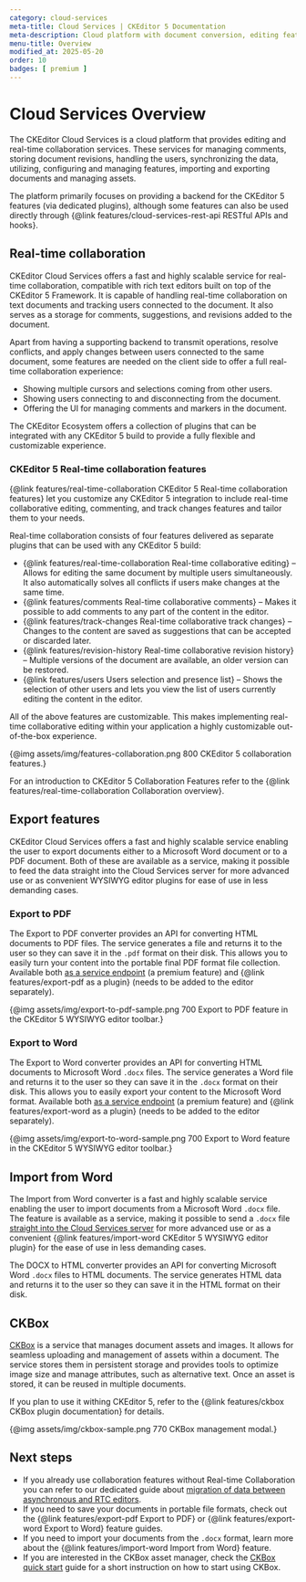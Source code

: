 ```yaml
---
category: cloud-services
meta-title: Cloud Services | CKEditor 5 Documentation
meta-description: Cloud platform with document conversion, editing features and real-time collaboration services.
menu-title: Overview
modified_at: 2025-05-20
order: 10
badges: [ premium ]
---
```


# Cloud Services Overview

The CKEditor Cloud Services is a cloud platform that provides editing and real-time collaboration services. These services for managing comments, storing document revisions, handling the users, synchronizing the data, utilizing, configuring and managing features, importing and exporting documents and managing assets. 

The platform primarily focuses on providing a backend for the CKEditor&nbsp;5 features (via dedicated plugins), although some features can also be used directly through {@link features/cloud-services-rest-api RESTful APIs and hooks}.

## Real-time collaboration

CKEditor Cloud Services offers a fast and highly scalable service for real-time collaboration, compatible with rich text editors built on top of the CKEditor&nbsp;5 Framework. It is capable of handling real-time collaboration on text documents and tracking users connected to the document. It also serves as a storage for comments, suggestions, and revisions added to the document.

Apart from having a supporting backend to transmit operations, resolve conflicts, and apply changes between users connected to the same document, some features are needed on the client side to offer a full real-time collaboration experience:

 * Showing multiple cursors and selections coming from other users.
 * Showing users connecting to and disconnecting from the document.
 * Offering the UI for managing comments and markers in the document.

The CKEditor Ecosystem offers a collection of plugins that can be integrated with any CKEditor&nbsp;5 build to provide a fully flexible and customizable experience.

### CKEditor&nbsp;5 Real-time collaboration features

{@link features/real-time-collaboration CKEditor&nbsp;5 Real-time collaboration features} let you customize any CKEditor&nbsp;5 integration to include real-time collaborative editing, commenting, and track changes features and tailor them to your needs.

Real-time collaboration consists of four features delivered as separate plugins that can be used with any CKEditor&nbsp;5 build:

* {@link features/real-time-collaboration Real-time collaborative editing} &ndash; Allows for editing the same document by multiple users simultaneously. It also automatically solves all conflicts if users make changes at the same time.
* {@link features/comments Real-time collaborative comments} &ndash; Makes it possible to add comments to any part of the content in the editor.
* {@link features/track-changes Real-time collaborative track changes} &ndash; Changes to the content are saved as suggestions that can be accepted or discarded later.
* {@link features/revision-history Real-time collaborative revision history} &ndash; Multiple versions of the document are available, an older version can be restored.
* {@link features/users Users selection and presence list} &ndash; Shows the selection of other users and lets you view the list of users currently editing the content in the editor.

All of the above features are customizable. This makes implementing real-time collaborative editing within your application a highly customizable out-of-the-box experience.

{@img assets/img/features-collaboration.png 800 CKEditor&nbsp;5 collaboration features.}

For an introduction to CKEditor&nbsp;5 Collaboration Features refer to the {@link features/real-time-collaboration Collaboration overview}.

## Export features

CKEditor Cloud Services offers a fast and highly scalable service enabling the user to export documents either to a Microsoft Word document or to a PDF document. Both of these are available as a service, making it possible to feed the data straight into the Cloud Services server for more advanced use or as convenient WYSIWYG editor plugins for ease of use in less demanding cases.

### Export to PDF

The Export to PDF converter provides an API for converting HTML documents to PDF files. The service generates a file and returns it to the user so they can save it in the `.pdf` format on their disk. This allows you to easily turn your content into the portable final PDF format file collection. Available both [as a service endpoint](https://ckeditor.com/docs/cs/latest/guides/export-to-pdf/overview.html) (a premium feature) and {@link features/export-pdf as a plugin} (needs to be added to the editor separately).

{@img assets/img/export-to-pdf-sample.png 700 Export to PDF feature in the CKEditor&nbsp;5 WYSIWYG editor toolbar.}

### Export to Word

The Export to Word converter provides an API for converting HTML documents to Microsoft Word `.docx` files. The service generates a Word file and returns it to the user so they can save it in the `.docx` format on their disk. This allows you to easily export your content to the Microsoft Word format. Available both [as a service endpoint](https://ckeditor.com/docs/cs/latest/guides/export-to-word/overview.html) (a premium feature) and {@link features/export-word as a plugin} (needs to be added to the editor separately).

{@img assets/img/export-to-word-sample.png 700 Export to Word feature in the CKEditor&nbsp;5 WYSIWYG editor toolbar.}

## Import from Word

The Import from Word converter is a fast and highly scalable service enabling the user to import documents from a Microsoft Word `.docx` file. The feature is available as a service, making it possible to send a `.docx` file [straight into the Cloud Services server](https://ckeditor.com/docs/cs/latest/guides/import-from-word/overview.html) for more advanced use or as a convenient {@link features/import-word CKEditor&nbsp;5 WYSIWYG editor plugin} for the ease of use in less demanding cases.

The DOCX to HTML converter provides an API for converting Microsoft Word `.docx` files to HTML documents. The service generates HTML data and returns it to the user so they can save it in the HTML format on their disk.

## CKBox

[CKBox](https://ckeditor.com/docs/ckbox/latest/guides/index.html) is a service that manages document assets and images. It allows for seamless uploading and management of assets within a document. The service stores them in persistent storage and provides tools to optimize image size and manage attributes, such as alternative text. Once an asset is stored, it can be reused in multiple documents.

If you plan to use it withing CKEditor&nbsp;5, refer to the {@link features/ckbox CKBox plugin documentation} for details.

{@img assets/img/ckbox-sample.png 770 CKBox management modal.}

## Next steps

* If you already use collaboration features without Real-time Collaboration you can refer to our dedicated guide about [migration of data between asynchronous and RTC editors](https://ckeditor.com/docs/cs/latest/guides/collaboration/migrating-to-rtc.html).
* If you need to save your documents in portable file formats, check out the {@link features/export-pdf Export to PDF} or {@link features/export-word Export to Word} feature guides.
* If you need to import your documents from the `.docx` format, learn more about the {@link features/import-word Import from Word} feature.
* If you are interested in the CKBox asset manager, check the [CKBox quick start](https://ckeditor.com/docs/ckbox/latest/guides/quick-start.html) guide for a short instruction on how to start using CKBox.
